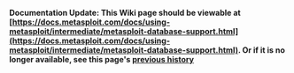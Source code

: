 <!-- Maintainers:  Please do not modify this file directly, create a pull request instead -->

**Documentation Update: This Wiki page should be viewable at [https://docs.metasploit.com/docs/using-metasploit/intermediate/metasploit-database-support.html](https://docs.metasploit.com/docs/using-metasploit/intermediate/metasploit-database-support.html). Or if it is no longer available, see this page's [previous history](./_history)**

